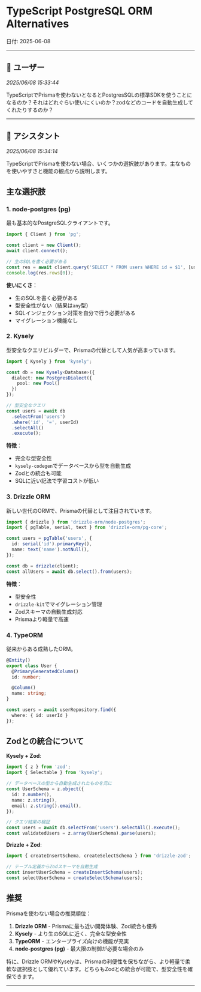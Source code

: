# TypeScript PostgreSQL ORM Alternatives

日付: 2025-06-08

---

## 👤 ユーザー
*2025/06/08 15:33:44*

TypeScriptでPrismaを使わないとなるとPostgresSQLの標準SDKを使うことになるのか？それはどれぐらい使いにくいのか？zodなどのコードを自動生成してくれたりするのか？

---

## 🤖 アシスタント
*2025/06/08 15:34:14*

TypeScriptでPrismaを使わない場合、いくつかの選択肢があります。主なものを使いやすさと機能の観点から説明します。

## 主な選択肢

### 1. node-postgres (pg)
最も基本的なPostgreSQLクライアントです。

```typescript
import { Client } from 'pg';

const client = new Client();
await client.connect();

// 生のSQLを書く必要がある
const res = await client.query('SELECT * FROM users WHERE id = $1', [userId]);
console.log(res.rows[0]);
```

**使いにくさ**：
- 生のSQLを書く必要がある
- 型安全性がない（結果は`any`型）
- SQLインジェクション対策を自分で行う必要がある
- マイグレーション機能なし

### 2. Kysely
型安全なクエリビルダーで、Prismaの代替として人気が高まっています。

```typescript
import { Kysely } from 'kysely';

const db = new Kysely<Database>({
  dialect: new PostgresDialect({
    pool: new Pool()
  })
});

// 型安全なクエリ
const users = await db
  .selectFrom('users')
  .where('id', '=', userId)
  .selectAll()
  .execute();
```

**特徴**：
- 完全な型安全性
- `kysely-codegen`でデータベースから型を自動生成
- Zodとの統合も可能
- SQLに近い記法で学習コストが低い

### 3. Drizzle ORM
新しい世代のORMで、Prismaの代替として注目されています。

```typescript
import { drizzle } from 'drizzle-orm/node-postgres';
import { pgTable, serial, text } from 'drizzle-orm/pg-core';

const users = pgTable('users', {
  id: serial('id').primaryKey(),
  name: text('name').notNull(),
});

const db = drizzle(client);
const allUsers = await db.select().from(users);
```

**特徴**：
- 型安全性
- `drizzle-kit`でマイグレーション管理
- Zodスキーマの自動生成対応
- Prismaより軽量で高速

### 4. TypeORM
従来からある成熟したORM。

```typescript
@Entity()
export class User {
  @PrimaryGeneratedColumn()
  id: number;

  @Column()
  name: string;
}

const users = await userRepository.find({
  where: { id: userId }
});
```

## Zodとの統合について

**Kysely + Zod**:
```typescript
import { z } from 'zod';
import { Selectable } from 'kysely';

// データベースの型から自動生成されたものを元に
const UserSchema = z.object({
  id: z.number(),
  name: z.string(),
  email: z.string().email(),
});

// クエリ結果の検証
const users = await db.selectFrom('users').selectAll().execute();
const validatedUsers = z.array(UserSchema).parse(users);
```

**Drizzle + Zod**:
```typescript
import { createInsertSchema, createSelectSchema } from 'drizzle-zod';

// テーブル定義からZodスキーマを自動生成
const insertUserSchema = createInsertSchema(users);
const selectUserSchema = createSelectSchema(users);
```

## 推奨

Prismaを使わない場合の推奨順位：

1. **Drizzle ORM** - Prismaに最も近い開発体験、Zod統合も優秀
2. **Kysely** - より生のSQLに近く、完全な型安全性
3. **TypeORM** - エンタープライズ向けの機能が充実
4. **node-postgres (pg)** - 最大限の制御が必要な場合のみ

特に、Drizzle ORMやKyselyは、Prismaの利便性を保ちながら、より軽量で柔軟な選択肢として優れています。どちらもZodとの統合が可能で、型安全性を確保できます。

---
